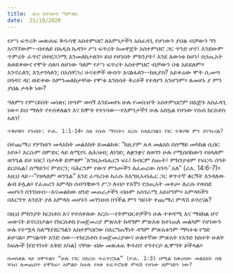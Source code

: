 ```yaml
---
title:  ቤዛ የሆነውን ማምለክ
date:  21/10/2020
---
```


የሥነ ፍጥረት መጽሐፍ ቅዱሳዊ አስተምህሮ ለእምነታችን አስፈላጊ የሆነውን ያህል ብቻውን ግን አናገኘውም--በተለይ በአዲስ ኪዳን። ሥነ ፍጥረት ከመዋጀት አስተምህሮ ጋር ጥንድ ሆኖ፤ እንደውም ጥምረት ፈጥሮ በተደጋጋሚ እንመለከታለን። ይህ የሆነበት ምክንያት፤ እንደ እውነቱ ከሆነ፤ በኃጢአት ለወደቀውና የሞት ሰለባ ለሆነው ዓለም የሥነ ፍጥረት አስተምህሮ ብቻውን በቂ አይደለም። እንኖራለን; እንታገላለን; በአስቸጋሪ ሁናቴዎች ውስጥ እናልፋለን--ከዚያስ? አይቀሬው ሞት ሲመጣ በጎዳና ዳር ወድቀው ከምንመለከታቸው የሞቱ እንስሳት ቅሪቶች የተለየን አንሆንም። ለመሆኑ ያ ምን ያህል ታላቅ ነው?

ዓለምን የምናይበት መነጽር በጣም ወሳኝ እንደመሆኑ ሁሉ የመቤዠት አስተምህሮም በእጅጉ አስፈላጊ ነው። ይህ ማለት የተሰቀለልን እና ከሞት የተነሳው--የእምነታችን ሁሉ አስኳል የሆነው የሱስ ክርስቶስ አለን!

`ጥቅሶቹን ያንብቡ: ዮሐ. 1:1-14። ስለ የሱስ ማንነትና እርሱ ስላደረገልን ነገር ጥቅሶቹ ምን ይነግሩናል?`

በተጨማሪ የሦስቱን መላእክት መልእክት ይመልከቱ: “ከዚያም ሌላ መልአክ በሰማይ መካከል ሲበር አየሁ፤ እርሱም በምድር ላይ ለሚኖሩ ለሕዝብ; ለነገድ; ለቋንቋና ለወገን ሁሉ የሚሰበከውን የዘላለም ወንጌል ይዞ ነበር፤ በታላቅ ድምፅም ‘እግዚአብሔርን ፍሩ፤ ክብርም ስጡት፤ ምክንያቱም የፍርዱ ሰዓት ደርሶአል፤ ሰማይንና ምድርን; ባሕርንም የውሃ ምንጮችን ለፈጠረው ስገዱ’ አለ” (ራእ. 14:6-7)። እዚህ ላይ--“የዘላለም ወንጌል” እንደ ፈጣሪነቱ ከራሱ ከእግዚአብሔር ጋር ቀጥተኛ ቁርኝት እንዳለው ልብ ይሏል። የፈጠረን አምላክ ሰብዓዊውን ሥጋ ለብሶ የእኛን የኃጢአት መቀጮ ለራሱ የወሰደ መሆኑን ስንገነዘብ--እናመልከው ዘንድ መጠራታችን ብዙም አስገራሚ  			  አይሆንም። አምላካችን በእርግጥ እንዴት ያለ አምላክ መሆኑን መገንዘብ ስንችል ምን ዓይነት ተጨማሪ ምላሽ ይኖረናል?

በዚህ ምክንያት ክርስቶስ እና የተሰቀለው እርሱ--የትምህርቶቻችን ሁሉ ተቀዳሚ እና ማዕከል ሆኖ መጽናት ይኖርበታል። የክርስቶስ የመጀመሪያ ምጽአት ከዳግም ምጽአቱ ከተነጠለ መልካም የሆነውን ሁሉ የተሟላ ስለማያደርግልን አስተምህሮው በእርግጠኝነት ዳግም ምጽአቱንም ማካተቱ የግድ ይሆናል። ምናልባት አንድ ሰው--የክርስቶስ የመጀመሪያውና ሁለተኛው ምጽአት የአንድ ክስተት ሁለት ክፍሎች (የደኅንነት እቅድ አካል) ናቸው ብሎ መጽሐፍ ቅዱስን ተንተርሶ ሊሞግት ይችላል።

`በመስቀል ላይ በሞተልን “ሁሉ ነገር በእርሱ ተፈጥሮአል” (ዮሐ. 1:3) በሚል ከቀረበው መልእክት በቂ ሃሳብ ለመጨበጥ ይሞክሩ። አምልኮ ከሁሉ የላቀ ተፈጥሮአዊ ምላሽ የሆነው ለምንድን ነው?`